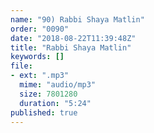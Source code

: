 ```yaml
---
name: "90) Rabbi Shaya Matlin"
order: "0090"
date: "2018-08-22T11:39:48Z"
title: "Rabbi Shaya Matlin"
keywords: []
file:
- ext: ".mp3"
  mime: "audio/mp3"
  size: 7801280
  duration: "5:24"
published: true
---
```

